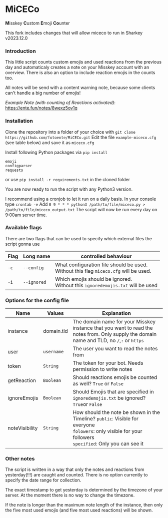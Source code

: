 # MiCECo
**M**isskey **C**ustom **E**moji **Co**unter

This fork includes changes that will allow miceco to run in Sharkey v2023.12.0

### Introduction
This little script counts custom emojis and used reactions from the previous day and automaticaly creates a note on your Misskey account with an overview. There is also an option to include reaction emojis in the counts too.

All notes will be send with a content warning note, because some clients can't handle a big number of emojis!

*Example Note (with counting of Reactions activated)*: https://ente.fun/notes/8wexz5ov1q

### Installation
Clone the repository into a folder of your choice with `git clone https://github.com/fotoente/MiCECo.git`
Edit the file `example-miceco.cfg` (see table below) and save it as `miceco.cfg`

Install following Python packages via `pip install`
```
emoji
configparser
requests
```

or use `pip install -r requirements.txt` in the cloned folder

You are now ready to run the script with any Python3 version.

I recommend using a cronjob to let it run on a daily basis.
In your console type `crontab -e`
Add `0 9 * * * python3 /path/to/file/miceco.py > /path/to/file/miceco_output.txt`
The script will now be run every day on 9:00am server time.

### Available flags
There are two flags that can be used to specify which external files the script gonna use

| Flag | Long name   | controlled behaviour                                                                     |
|------|-------------|------------------------------------------------------------------------------------------|
| `-c` | `--config`  | What configuration file should be used.<br/>Without this flag `miceco.cfg` will be used. |
 | `-i` | `--ignored` | Which emojis should be ignored.<br/> Without this `ignoredemojis.txt` will be used       |

### Options for the config file
| Name           | Values     | Explanation                                                                                                                                                       |
|----------------|------------|-------------------------------------------------------------------------------------------------------------------------------------------------------------------|
| instance       | domain.tld | The domain name for your Misskey instance that you want to read the notes from. Only supply the domain name and TLD, no `/`,`:` or `https`                        |
| user           | `username` | The user you want to read the notes from                                                                                                                          |
| token          | `String`   | The token for your bot. Needs permission to write notes                                                                                                           |
| getReaction    | `Boolean`  | Should reactions emojis be counted as well? `True` or `False`                                                                                                     |
| ignoreEmojis   | `Boolean`  | Should Emojis that are specified in `ignoredemojis.txt` be ignored? `True`or `False`                                                                              |                                                        |
| noteVisibility | `String`   | How should the note be shown in the Timeline? `public`: Visible for everyone<br/>`folowers`: only visible for your followers<br/>`specified`: Only you can see it |

### Other notes
The script is written in a way that only the notes and reactions from yesterday(!!!) are caught and counted. There is no option currently to specify the date range for collection.

The exact timestamp to get yesterday is determined by the timezone of your server. At the moment there is no way to change the timezone.

If the note is longer than the maximum note length of the instance, then only the five most used emojis (and five most used reactions) will be shown.
